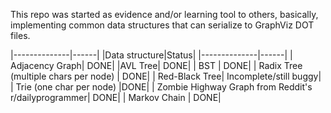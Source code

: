 This repo was started as evidence and/or learning tool to others, basically,
implementing common data structures that can serialize to GraphViz DOT files.

|--------------|------|
|Data structure|Status|
|--------------|------|
| Adjacency Graph| DONE|
|AVL Tree| DONE|
| BST | DONE|
| Radix Tree (multiple chars per node) | DONE|
| Red-Black Tree| Incomplete/still buggy|
| Trie (one char per node) |DONE|
| Zombie Highway Graph from Reddit's r/dailyprogrammer| DONE|
| Markov Chain | DONE|

